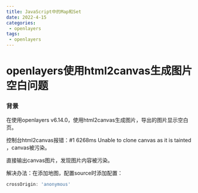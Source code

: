 ```yaml
---
title: JavaScript中的Map和Set
date: 2022-4-15
categories:
 - openlayers
tags:
 - openlayers
---
```


# openlayers使用html2canvas生成图片空白问题

### 背景
在使用openlayers v6.14.0，使用html2canvas生成图片，导出的图片显示空白页。

控制台html2canvas报错：#1 6268ms Unable to clone canvas as it is tainted ，canvas被污染。

直接输出canvas图片，发现图片内容被污染。



解决办法：在添加地图，配置source时添加配置：

```JavaScript
crossOrigin: 'anonymous'
```

